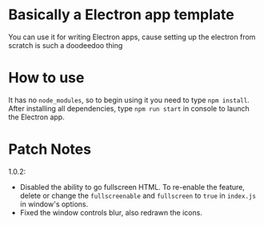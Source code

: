 # Basically a Electron app template 
You can use it for writing Electron apps, cause setting up the electron from scratch is such a doodeedoo thing

# How to use
It has no `node_modules`, so to begin using it you need to type `npm install`.
After installing all dependencies, type `npm run start` in console to launch the Electron app.

# Patch Notes
1.0.2:
- Disabled the ability to go fullscreen HTML. To re-enable the feature, delete or change the `fullscreenable` and `fullscreen` to `true` in `index.js` in window's options.
- Fixed the window controls blur, also redrawn the icons.

